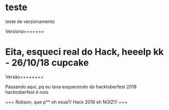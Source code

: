 teste
=====

teste de versionamento


Versiona+++++++

Eita, esqueci real do Hack, heeelp kk - 26/10/18 cupcake
=======
Versão++++++++

Passando aqui, pq eu tava esquecendo do hacktoberfest
2018 hacktoberfest é nois

+++
Robson, que p** eh essa?/
Hack 2018 eh NOIZ!!!
+++
